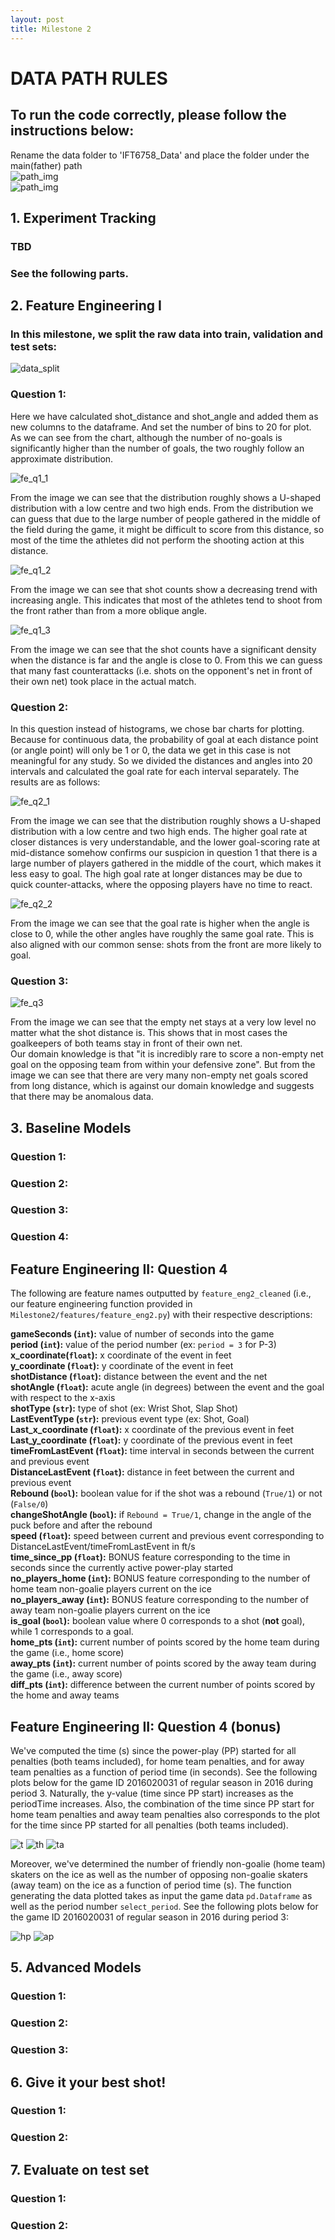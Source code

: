 ```yaml
---
layout: post
title: Milestone 2
---
```


# <strong>DATA PATH RULES</strong>
## To run the code correctly, please follow the instructions below:<br> 
Rename the data folder to 'IFT6758_Data' and place the folder under the main(father) path <br>
![path_img](../images/path1_m2.png)<br>![path_img](../images/path2_m2.png)<br>

## <strong>1. Experiment Tracking</strong>

### TBD

### See the following parts.

## <strong>2. Feature Engineering I</strong>

### In this milestone, we split the raw data into train, validation and test sets:

![data_split](../images/data_split_m2.png)

### <strong>Question 1</strong>: 

Here we have calculated shot_distance and shot_angle and added them as new columns to the dataframe. And set the number of bins to 20 for plot.<br>
As we can see from the chart, although the number of no-goals is significantly higher than the number of goals, the two roughly follow an approximate distribution.

![fe_q1_1](../images/m2_fe1_q1_1.png)

From the image we can see that the distribution roughly shows a U-shaped distribution with a low centre and two high ends. From the distribution we can guess that due to the large number of people gathered in the middle of the field during the game, it might be difficult to score from this distance, so most of the time the athletes did not perform the shooting action at this distance.

![fe_q1_2](../images/m2_fe1_q1_2.png)

From the image we can see that shot counts show a decreasing trend with increasing angle. This indicates that most of the athletes tend to shoot from the front rather than from a more oblique angle.

![fe_q1_3](../images/m2_fe1_q1_3.png)

From the image we can see that the shot counts have a significant density when the distance is far and the angle is close to 0. From this we can guess that many fast counterattacks (i.e. shots on the opponent's net in front of their own net) took place in the actual match.

### <strong>Question 2</strong>:

In this question instead of histograms, we chose bar charts for plotting. Because for continuous data, the probability of goal at each distance point (or angle point) will only be 1 or 0, the data we get in this case is not meaningful for any study. So we divided the distances and angles into 20 intervals and calculated the goal rate for each interval separately. The results are as follows:

![fe_q2_1](../images/m2_fe1_q2_1.png)

From the image we can see that the distribution roughly shows a U-shaped distribution with a low centre and two high ends. The higher goal rate at closer distances is very understandable, and the lower goal-scoring rate at mid-distance somehow confirms our suspicion in question 1 that there is a large number of players gathered in the middle of the court, which makes it less easy to goal. The high goal rate at longer distances may be due to quick counter-attacks, where the opposing players have no time to react.

![fe_q2_2](../images/m2_fe1_q2_2.png)

From the image we can see that the goal rate is higher when the angle is close to 0, while the other angles have roughly the same goal rate. This is also aligned with our common sense: shots from the front are more likely to goal.

### <strong>Question 3</strong>:

![fe_q3](../images/m2_fe1_q3.png)

From the image we can see that the empty net stays at a very low level no matter what the shot distance is. This shows that in most cases the goalkeepers of both teams stay in front of their own net.<br>
Our domain knowledge is that "it is incredibly rare to score a non-empty net goal on the opposing team from within your defensive zone". But from the image we can see that there are very many non-empty net goals scored from long distance, which is against our domain knowledge and suggests that there may be anomalous data.


## <strong>3. Baseline Models</strong>

### <strong>Question 1</strong>:

### <strong>Question 2</strong>:

### <strong>Question 3</strong>:

### <strong>Question 4</strong>:


## Feature Engineering II: Question 4

The following are feature names outputted by `feature_eng2_cleaned` (i.e., our feature engineering function provided in `Milestone2/features/feature_eng2.py`) with their respective descriptions:

 <strong>gameSeconds (`int`):</strong> value of number of seconds into the game  <br>
 <strong>period (`int`):</strong> value of the period number (ex: `period = 3` for P-3) <br>
 <strong>x_coordinate(`float`):</strong> x coordinate of the event in feet <br>
 <strong>y_coordinate (`float`):</strong> y coordinate of the event in feet  <br>
 <strong>shotDistance (`float`):</strong> distance between the event and the net  <br>
 <strong>shotAngle (`float`):</strong> acute angle (in degrees) between the event and the goal with respect to the x-axis  <br>
 <strong>shotType (`str`):</strong> type of shot (ex: Wrist Shot, Slap Shot)  <br>
 <strong>LastEventType (`str`):</strong> previous event type (ex: Shot, Goal)  <br>
 <strong>Last_x_coordinate (`float`):</strong> x coordinate of the previous event in feet <br>
 <strong>Last_y_coordinate (`float`):</strong> y coordinate of the previous event in feet <br>
 <strong>timeFromLastEvent (`float`):</strong> time interval in seconds between the current and previous event  <br>
 <strong>DistanceLastEvent (`float`):</strong> distance in feet between the current and previous event  <br>
 <strong>Rebound (`bool`):</strong> boolean value for if the shot was a rebound (`True/1`) or not (`False/0`) <br>
 <strong>changeShotAngle (`bool`):</strong> if `Rebound = True/1`, change in the angle of the puck before and after the rebound  <br>
 <strong>speed (`float`):</strong> speed between current and previous event corresponding to DistanceLastEvent/timeFromLastEvent in ft/s <br>
 <strong>time_since_pp (`float`):</strong> BONUS feature corresponding to the time in seconds since the currently active power-play started <br>
<strong>no_players_home (`int`):</strong> BONUS feature corresponding to the number of home team non-goalie players current on the ice <br>
 <strong>no_players_away (`int`):</strong> BONUS feature corresponding to the number of away team non-goalie players current on the ice <br>
 <strong>is_goal (`bool`):</strong> boolean value where 0 corresponds to a shot (<strong>not</strong> goal), while 1 corresponds to a goal.<br>
 <strong>home_pts (`int`):</strong> current number of points scored by the home team during the game (i.e., home score) <br>
 <strong>away_pts (`int`):</strong> current number of points scored by the away team during the game (i.e., away score) <br>
 <strong>diff_pts (`int`):</strong> difference between the current number of points scored by the home and away teams <br>


## Feature Engineering II: Question 4 (bonus)

We've computed the time (s) since the power-play (PP) started for all penalties (both teams included), for home team penalties, and for away team penalties as a function of period time (in seconds). See the following plots below for the game ID 2016020031 of regular season in 2016 during period 3. Naturally, the y-value (time since PP start) increases as the periodTime increases. Also, the combination of the time since PP start for home team penalties and away team penalties also corresponds to the plot for the time since PP started for all penalties (both teams included). 

![t](../images/timer.png)
![th](../images/timer_home.png)
![ta](../images/timer_away.png)

Moreover, we've determined the number of friendly non-goalie (home team) skaters on the ice as well as the number of opposing non-goalie skaters (away team) on the ice as a function of period time (s). The function generating the data plotted takes as input the game data `pd.Dataframe` as well as the period number `select_period`. See the following plots below for the game ID 2016020031 of regular season in 2016 during period 3:

![hp](../images/homeplayers.png)
![ap](../images/awayplayers.png)

## <strong>5. Advanced Models</strong>

### <strong>Question 1</strong>:

### <strong>Question 2</strong>:

### <strong>Question 3</strong>:


## <strong>6. Give it your best shot!</strong>

### <strong>Question 1</strong>:

### <strong>Question 2</strong>:


## <strong>7. Evaluate on test set</strong>

### <strong>Question 1</strong>:

### <strong>Question 2</strong>: